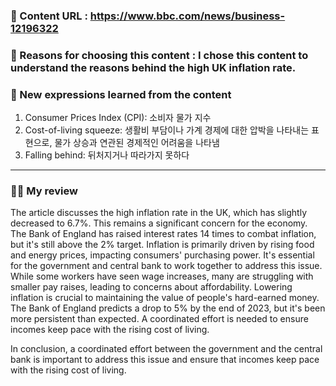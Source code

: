 ### 📍 Content URL : https://www.bbc.com/news/business-12196322
### 💭 Reasons for choosing this content : I chose this content to understand the reasons behind the high UK inflation rate.
### 🌟 New expressions learned from the content 

1. Consumer Prices Index (CPI): 소비자 물가 지수
2. Cost-of-living squeeze: 생활비 부담이나 가계 경제에 대한 압박을 나타내는 표현으로, 물가 상승과 연관된 경제적인 어려움을 나타냄
3. Falling behind: 뒤처지거나 따라가지 못하다

---

### 🙋‍♀️ My review
The article discusses the high inflation rate in the UK, which has slightly decreased to 6.7%. This remains a significant concern for the economy. The Bank of England has raised interest rates 14 times to combat inflation, but it's still above the 2% target. Inflation is primarily driven by rising food and energy prices, impacting consumers' purchasing power. It's essential for the government and central bank to work together to address this issue. While some workers have seen wage increases, many are struggling with smaller pay raises, leading to concerns about affordability. Lowering inflation is crucial to maintaining the value of people's hard-earned money. The Bank of England predicts a drop to 5% by the end of 2023, but it's been more persistent than expected. A coordinated effort is needed to ensure incomes keep pace with the rising cost of living.

In conclusion, a coordinated effort between the government and the central bank is important to address this issue and ensure that incomes keep pace with the rising cost of living.

